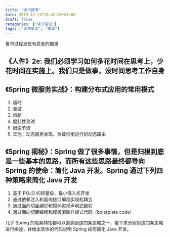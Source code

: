 ```yaml
---
title: "读书摘录"
date: 2019-12-11T18:42:55+08:00
draft: false
categories: ["读书笔记"]
tags: ["读书笔记", "摘录"]
---
```


看书过程发现有启发的摘录

## 《人件》2e: 我们必须学习如何多花时间在思考上，少花时间在实施上。我们只是做事，没时间思考工作自身

## 《Spring 微服务实战》：构建分布式应用的常用模式

1. 超时
2. 重试
3. 熔断
4. 健壮性测试
5. 限速节流
6. 其他：动态服务发现、负载均衡运行的动态路由

## 《Spring 揭秘》：Spring 做了很多事情，但是归根到底是一些基本的思路，而所有这些思路最终都导向 Spring 的使命：简化 Java 开发。Spring 通过下列四种策略来简化 Java 开发

1. 基于 POJO 的轻量级、最小侵入式开发
2. 通过依赖注入和面向接口编程实现松耦合
3. 通过面向切面编程和惯例实现声明式编程
4. 通过面向切面编程和模板消除样板式代码（boierplate code）

几乎 Spring 的每条特性都可以追溯到这四条策略之一，接下来分别对这四条策略进行阐述，并给出具体的代码说明 Spring 如何简化 Java 开发。
